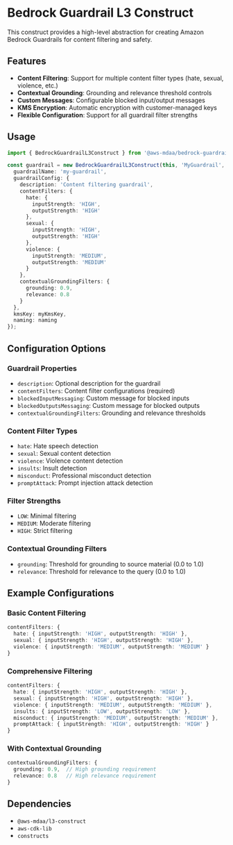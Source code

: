 # Bedrock Guardrail L3 Construct

This construct provides a high-level abstraction for creating Amazon Bedrock Guardrails for content filtering and safety.

## Features

- **Content Filtering**: Support for multiple content filter types (hate, sexual, violence, etc.)
- **Contextual Grounding**: Grounding and relevance threshold controls
- **Custom Messages**: Configurable blocked input/output messages
- **KMS Encryption**: Automatic encryption with customer-managed keys
- **Flexible Configuration**: Support for all guardrail filter strengths

## Usage

```typescript
import { BedrockGuardrailL3Construct } from '@aws-mdaa/bedrock-guardrail-l3-construct';

const guardrail = new BedrockGuardrailL3Construct(this, 'MyGuardrail', {
  guardrailName: 'my-guardrail',
  guardrailConfig: {
    description: 'Content filtering guardrail',
    contentFilters: {
      hate: {
        inputStrength: 'HIGH',
        outputStrength: 'HIGH'
      },
      sexual: {
        inputStrength: 'HIGH',
        outputStrength: 'HIGH'
      },
      violence: {
        inputStrength: 'MEDIUM',
        outputStrength: 'MEDIUM'
      }
    },
    contextualGroundingFilters: {
      grounding: 0.9,
      relevance: 0.8
    }
  },
  kmsKey: myKmsKey,
  naming: naming
});
```

## Configuration Options

### Guardrail Properties
- `description`: Optional description for the guardrail
- `contentFilters`: Content filter configurations (required)
- `blockedInputMessaging`: Custom message for blocked inputs
- `blockedOutputsMessaging`: Custom message for blocked outputs
- `contextualGroundingFilters`: Grounding and relevance thresholds

### Content Filter Types
- `hate`: Hate speech detection
- `sexual`: Sexual content detection
- `violence`: Violence content detection
- `insults`: Insult detection
- `misconduct`: Professional misconduct detection
- `promptAttack`: Prompt injection attack detection

### Filter Strengths
- `LOW`: Minimal filtering
- `MEDIUM`: Moderate filtering
- `HIGH`: Strict filtering

### Contextual Grounding Filters
- `grounding`: Threshold for grounding to source material (0.0 to 1.0)
- `relevance`: Threshold for relevance to the query (0.0 to 1.0)

## Example Configurations

### Basic Content Filtering
```typescript
contentFilters: {
  hate: { inputStrength: 'HIGH', outputStrength: 'HIGH' },
  sexual: { inputStrength: 'HIGH', outputStrength: 'HIGH' },
  violence: { inputStrength: 'MEDIUM', outputStrength: 'MEDIUM' }
}
```

### Comprehensive Filtering
```typescript
contentFilters: {
  hate: { inputStrength: 'HIGH', outputStrength: 'HIGH' },
  sexual: { inputStrength: 'HIGH', outputStrength: 'HIGH' },
  violence: { inputStrength: 'MEDIUM', outputStrength: 'MEDIUM' },
  insults: { inputStrength: 'LOW', outputStrength: 'LOW' },
  misconduct: { inputStrength: 'MEDIUM', outputStrength: 'MEDIUM' },
  promptAttack: { inputStrength: 'HIGH', outputStrength: 'HIGH' }
}
```

### With Contextual Grounding
```typescript
contextualGroundingFilters: {
  grounding: 0.9,  // High grounding requirement
  relevance: 0.8   // High relevance requirement
}
```

## Dependencies

- `@aws-mdaa/l3-construct`
- `aws-cdk-lib`
- `constructs`
